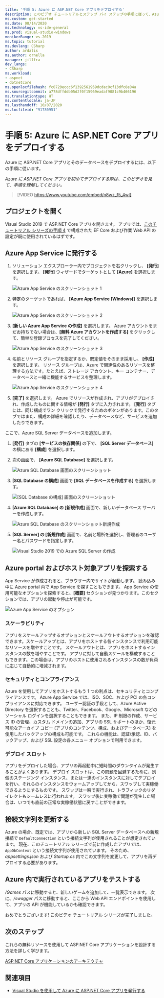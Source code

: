 ```yaml
---
title: '手順 5: Azure に ASP.NET Core アプリをデプロイする'
description: このビデオ チュートリアルとステップ バイ ステップの手順に従って、Azure に ASP.NET Core Web アプリをデプロイします。
ms.custom: get-started
ms.date: 08/14/2020
ms.technology: vs-ide-general
ms.prod: visual-studio-windows
monikerRange: vs-2019
ms.topic: tutorial
ms.devlang: CSharp
author: ardalis
ms.author: ornella
manager: jillfra
dev_langs:
- CSharp
ms.workload:
- aspnet
- dotnetcore
ms.openlocfilehash: fc0729eccc6f1392561959dcdac0cf13dfc8e04a
ms.sourcegitcommit: a778dffddb05d2f0f15969eadaf9081c9b466196
ms.translationtype: HT
ms.contentlocale: ja-JP
ms.lasthandoff: 10/07/2020
ms.locfileid: "91780951"
---
```

# <a name="step-5-deploy-your-aspnet-core-app-to-azure"></a>手順 5: Azure に ASP.NET Core アプリをデプロイする

Azure に ASP.NET Core アプリとそのデータベースをデプロイするには、以下の手順に従います。

_Azure に ASP.NET Core アプリを初めてデプロイする際は、このビデオを見て、手順を理解してください。_

> [!VIDEO https://www.youtube.com/embed/n8wz_f5_4wI]

## <a name="open-your-project"></a>プロジェクトを開く

Visual Studio 2019 で ASP.NET Core アプリを開きます。 アプリでは、[このチュートリアル シリーズの手順 4](tutorial-aspnet-core-ef-step-04.md) で構成された EF Core および作業 Web API の設定が既に使用されているはずです。

## <a name="publish-to-azure-app-service"></a>Azure App Service に発行する

1. ソリューション エクスプローラー内でプロジェクトを右クリックし、 **[発行]** を選択します。 **[発行]** ウィザードでターゲットとして **[Azure]** を選択します。

   ![Azure App Service のスクリーンショット 1](media/vs-2019/app-service-screen-1.png)

1. 特定のターゲットであれば、 **[Azure App Service (Windows)]** を選択します。

   ![Azure App Service のスクリーンショット 2](media/vs-2019/app-service-screen-2.png)

1. **[新しい Azure App Service の作成]** を選択します。 Azure アカウントをまだお持ちでない場合は、**[無料 Azure アカウントを作成する]** をクリックして、簡単な登録プロセスを完了してください。

   ![Azure App Service のスクリーンショット 3](media/vs-2019/app-service-screen-3.png)

1. 名前とリソース グループを指定するか、既定値をそのまま採用し、 **[作成]** を選択します。 リソース グループは、Azure で関連性のあるリソースを整理する方法です。たとえば、ストレージ アカウント、キー コンテナー、データベースと一緒に機能するサービスを整理します。

   ![Azure App Service のスクリーンショット 4](media/vs-2019/app-service-screen-4.png)

1. **[完了]** を選択します。 Azure でリソースが作成され、アプリがデプロイされ、作成したものに関する情報が **[発行]** タブに入力されます。 **[発行]** タブには、同じ構成でワン クリックで発行するためのボタンがあります。このタブではまた、構成の詳細を確認したり、データベースなど、サービスを追加したりできます。

ここで、Azure SQL Server データベースを追加します。

1. **[発行]** タブの **[サービスの依存関係]** の下で、 **[SQL Server データベース]** の横にある **[構成]** を選択します。

1. 次の画面で、 **[Azure SQL Database]** を選択します。

   ![Azure SQL Database 画面のスクリーンショット](media/vs-2019/app-service-azure-sql-db.png)

1. **[SQL Database の構成]** 画面で **[SQL データベースを作成する]** を選択します。

   ![[SQL Database の構成] 画面のスクリーンショット](media/vs-2019/app-service-azure-sql-db-2.png)

1. **[Azure SQL Database] の [新規作成]** 画面で、新しいデータベース サーバーを作成します。

   ![Azure SQL Database のスクリーンショット新規作成](media/vs-2019/app-service-azure-sql-db-3.png)

1. **[SQL Server] の [新規作成]** 画面で、名前と場所を選択し、管理者のユーザー名とパスワードを指定します。

   ![Visual Studio 2019 での Azure SQL Server の作成](media/vs-2019/app-service-azure-sql-db-overlayed.png)

## <a name="exploring-the-azure-portal-and-your-hosted-app"></a>Azure portal およびホスト対象アプリを探索する

App Service が作成されると、ブラウザー内でサイトが起動します。 読み込み中に Azure portal 内で App Service を探すこともできます。 App Service の使用可能なオプションを探索すると、**[概要]** セクションが見つかります。このセクションでは、アプリの起動や停止が可能です。

![Azure App Service のオプション](media/vs-2019/vs2019-azure-app-service-menu-options.png)

### <a name="scalability"></a>スケーラビリティ

アプリをスケールアップするオプションとスケールアウトするオプションを確認できます。スケールアップとは、アプリをホストする各インスタンスで利用可能なリソースを増やすことです。 スケールアウトとは、アプリをホストするインスタンスの数を増やすことです。 アプリに対して自動スケールを構成することもできます。この場合は、アプリのホストに使用されるインスタンスの数が負荷に応じて自動的に増減されます。

### <a name="security-and-compliance"></a>セキュリティとコンプライアンス

Azure を使用してアプリをホストするもう 1 つの利点は、セキュリティとコンプライアンスです。 Azure App Service では、ISO、SOC、および PCI の各コンプライアンスに対応できます。 ユーザー認証の手段として、Azure Active Directory を選択することも、Twitter、Facebook、Google、Microsoft などのソーシャル ログインを選択することもできます。 また、IP 制限の作成、サービス ID の管理、カスタム ドメインの追加、アプリの SSL サポートのほか、復元可能なアーカイブ コピー (アプリのコンテンツ、構成、およびデータベース) を使用したバックアップの構成も可能です。 これらの機能は、認証/承認、ID、バックアップ、および SSL 設定の各メニュー オプションで利用できます。

### <a name="deployment-slots"></a>デプロイ スロット

アプリをデプロイした場合、アプリの再起動中に短時間のダウンタイムが発生することがよくあります。 デプロイ スロットは、この問題を回避するために、別個のステージング インスタンス、または一連のインスタンスに対してデプロイを行い、それらのインスタンスをウォームアップしてから、スワップして実稼働できるようにするものです。 スワップは一瞬で実行され、トラフィックのリダイレクトもシームレスに行われます。 スワップ後に実稼働で問題が発生した場合は、いつでも直前の正常な実稼働状態に戻すことができます。

## <a name="update-connection-string"></a>接続文字列を更新する

Azure の場合、既定では、アプリから新しい SQL Server データベースへの新規接続で `DefaultConnection` という接続文字列が使用されることが想定されています。 現在、このチュートリアル シリーズで前に作成したアプリでは、`AppDbContext` という接続文字列が使用されています。 そのため、*appsettings.json* および *Startup.cs* 内でこの文字列を変更して、アプリを再デプロイする必要があります。

## <a name="test-the-app-running-in-azure"></a>Azure 内で実行されているアプリをテストする

*/Games* パスに移動すると、新しいゲームを追加して、一覧表示できます。 次に、*/swagger* パスに移動すると、ここから Web API エンドポイントを使用して、アプリの API が機能しているかも確認できます。

おめでとうございます! このビデオ チュートリアル シリーズが完了しました。

## <a name="next-steps"></a>次のステップ

これらの無料リソースを使用して ASP.NET Core アプリケーションを設計する方法を詳しく学びます。

[ASP.NET Core アプリケーションのアーキテクチャ](https://dotnet.microsoft.com/learn/web/aspnet-architecture)

## <a name="see-also"></a>関連項目

- [Visual Studio を使用して Azure に ASP.NET Core アプリを発行する](/aspnet/core/tutorials/publish-to-azure-webapp-using-vs?view=aspnetcore-2.2&preserve-view=true)